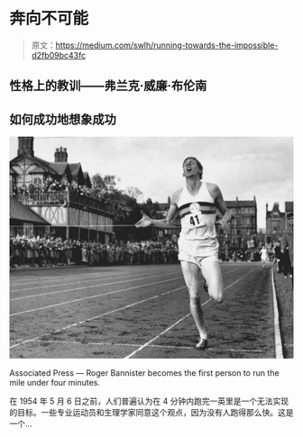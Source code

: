 # 奔向不可能

> 原文：<https://medium.com/swlh/running-towards-the-impossible-d2fb09bc43fc>

## 性格上的教训——弗兰克·威廉·布伦南

## 如何成功地想象成功

![](img/114f2dc135c6c42a7cbf7d35939de91e.png)

Associated Press — Roger Bannister becomes the first person to run the mile under four minutes.

在 1954 年 5 月 6 日之前，人们普遍认为在 4 分钟内跑完一英里是一个无法实现的目标。一些专业运动员和生理学家同意这个观点，因为没有人跑得那么快。这是一个…